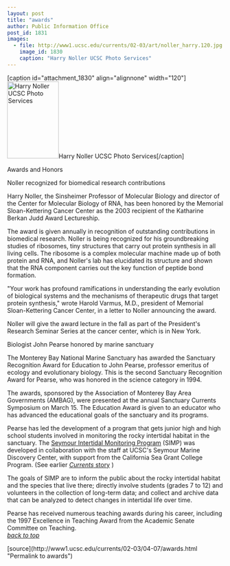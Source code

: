 ```yaml
---
layout: post
title: "awards"
author: Public Information Office
post_id: 1831
images:
  - file: http://www1.ucsc.edu/currents/02-03/art/noller_harry.120.jpg
    image_id: 1830
    caption: "Harry Noller UCSC Photo Services"
---
```


[caption id="attachment_1830" align="alignnone" width="120"]<a href="http://localhost/mysite/wp-content/uploads/2003/04/noller_harry.120.jpg"><img class="size-full wp-image-1830" src="http://localhost/mysite/wp-content/uploads/2003/04/noller_harry.120.jpg" alt="Harry Noller UCSC Photo Services" width="120" height="179" /></a>Harry Noller UCSC Photo Services[/caption]
<p class="pagehead">
  Awards and Honors
</p>
<p>
  <span class="sectionhead"><a name="noller" id="noller"></a>Noller recognized for biomedical research contributions</span><br>
</p>
<p>
  Harry Noller, the Sinsheimer Professor of Molecular Biology and director of the Center for Molecular Biology of RNA, has been honored by the Memorial Sloan-Kettering Cancer Center as the 2003 recipient of the Katharine Berkan Judd Award Lectureship.<br>
</p>
<p>
  The award is given annually in recognition of outstanding contributions in biomedical research. Noller is being recognized for his groundbreaking studies of ribosomes, tiny structures that carry out protein synthesis in all living cells. The ribosome is a complex molecular machine made up of both protein and RNA, and Noller's lab has elucidated its structure and shown that the RNA component carries out the key function of peptide bond formation.<br>
</p>
<p>
  "Your work has profound ramifications in understanding the early evolution of biological systems and the mechanisms of therapeutic drugs that target protein synthesis," wrote Harold Varmus, M.D., president of Memorial Sloan-Kettering Cancer Center, in a letter to Noller announcing the award.<br>
</p>
<p>
  Noller will give the award lecture in the fall as part of the President's Research Seminar Series at the cancer center, which is in New York.
</p>
<p>
  <span class="sectionhead"><a name="pearse" id="pearse"></a>Biologist John Pearse honored by marine sanctuary</span>
</p>
<p>
  The Monterey Bay National Marine Sanctuary has awarded the Sanctuary Recognition Award for Education to John Pearse, professor emeritus of ecology and evolutionary biology. This is the second Sanctuary Recognition Award for Pearse, who was honored in the science category in 1994.<br>
</p>
<p>
  The awards, sponsored by the Association of Monterey Bay Area Governments (AMBAG), were presented at the annual Sanctuary Currents Symposium on March 15. The Education Award is given to an educator who has advanced the educational goals of the sanctuary and its programs.<br>
</p>
<p>
  Pearse has led the development of a program that gets junior high and high school students involved in monitoring the rocky intertidal habitat in the sanctuary. The <a href="http://simp.ucsc.edu/">Seymour Intertidal Monitoring Program</a> (SIMP) was developed in collaboration with the staff at UCSC's Seymour Marine Discovery Center, with support from the California Sea Grant College Program. (See earlier <a href="http://www.ucsc.edu/currents/01-02/06-03/monitoring.html"><i>Currents</i> story</a> )<br>
</p>
<p>
  The goals of SIMP are to inform the public about the rocky intertidal habitat and the species that live there; directly involve students (grades 7 to 12) and volunteers in the collection of long-term data; and collect and archive data that can be analyzed to detect changes in intertidal life over time.<br>
</p>
<p>
  Pearse has received numerous teaching awards during his career, including the 1997 Excellence in Teaching Award from the Academic Senate Committee on Teaching.<br>
  <a href="#noller"><i>back to top</i></a>
</p>
<p>

</p>
<p>

</p>
[source](http://www1.ucsc.edu/currents/02-03/04-07/awards.html "Permalink to awards")
